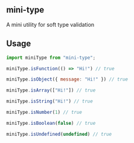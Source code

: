 ## mini-type

A mini utility for soft type validation

## Usage

```js
import miniType from "mini-type";

miniType.isFunction(() => "Hi!") // true

miniType.isObject({ message: "Hi!" }) // true

miniType.isArray(["Hi!"]) // true

miniType.isString("Hi!") // true

miniType.isNumber(1) // true

miniType.isBoolean(false) // true

miniType.isUndefined(undefined) // true
```
